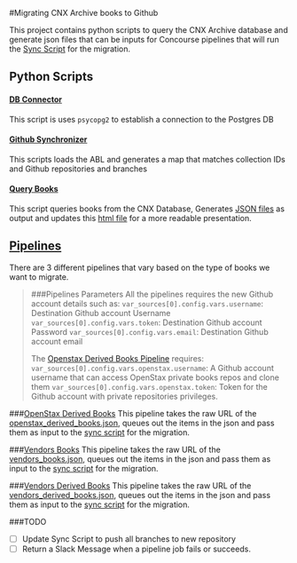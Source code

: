 #Migrating  CNX Archive books to Github

This project contains python scripts to query the CNX Archive database and generate json files that can be inputs for Concourse pipelines that will run the [Sync Script](../resource-synchronizer/sync.sh) for the migration.

## Python Scripts
#### [DB Connector](./db_connector.py)
This script is uses `psycopg2` to establish a connection to the Postgres DB
#### [Github Synchronizer](./github_synchronizer.py)
This scripts loads the ABL and generates a map that matches collection IDs and Github repositories and branches
#### [Query Books](./query_books.py)
This script queries books from the CNX  Database, Generates  [JSON files](./data/json) as output and updates this [html file](./data/index.html) for a more readable presentation.

## [Pipelines](./pipelines)
There are 3 different pipelines that vary based on the type of books we want to migrate.

> ###Pipelines Parameters
> All the pipelines requires the new Github account details such as:
> `var_sources[0].config.vars.username`: Destination Github account Username 
> `var_sources[0].config.vars.token`: Destination Github account Password
> `var_sources[0].config.vars.email`: Destination Github account email
> 
> The [Openstax Derived Books Pipeline](./pipelines/openstax_derived_books_pipeline.yml) requires:
> `var_sources[0].config.vars.openstax.username`: A Github account username that can access OpenStax private books repos and clone them
> `var_sources[0].config.vars.openstax.token`: Token for the Github account with private repositories privileges.




###[OpenStax Derived Books](./pipelines/openstax_derived_books_pipeline.yml)
This  pipeline takes the raw URL of the [openstax_derived_books.json](./data/json/openstax_derived_books.json), queues out the items in the json and pass them as input to the [sync script](../resource-synchronizer/sync.sh) for the migration.

###[Vendors Books](./pipelines/vendor_books_pipeline.yml)
This  pipeline takes the raw URL of the [vendors_books.json](./data/json/vendors_books.json), queues out the items in the json and pass them as input to the [sync script](../resource-synchronizer/sync.sh) for the migration.

###[Vendors Derived Books](./pipelines/vendor_derived_books_pipeline.yml)
This  pipeline takes the raw URL of the [vendors_derived_books.json](./data/json/vendors_derived_books.json), queues out the items in the json and pass them as input to the [sync script](../resource-synchronizer/sync.sh) for the migration.


###TODO
- [ ] Update Sync Script to push all branches to new repository
- [ ] Return a Slack Message when a pipeline job fails or succeeds.
